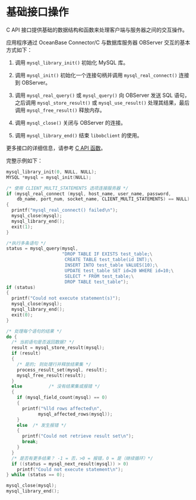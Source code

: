 基础接口操作 
===========================

C API 接口提供基础的数据结构和函数来处理客户端与服务器之间的交互操作。

应用程序通过 OceanBase Connector/C 与数据库服务器 OBServer 交互的基本方式如下：

1. 调用 `mysql_library_init()` 初始化 MySQL 库。

   

2. 调用 `mysql_init()` 初始化一个连接句柄并调用 `mysql_real_connect()` 连接到 OBServer。

   

3. 调用 `mysql_real_query()` 或 `mysql_query()` 向 OBServer 发送 SQL 语句，之后调用 `mysql_store_result()` 或 `mysql_use_result()` 处理其结果，最后调用 `mysql_free_result()` 释放内存。

   

4. 调用 `mysql_close()` 关闭与 OBServer 的连接。

   

5. 调用 `mysql_library_end()` 结束 `libobclient` 的使用。

   




更多接口的详细信息，请参考 [C API 函数](/zh-CN/3.basic-api-functions/1.hv16p0.md)。

完整示例如下：

```c
mysql_library_init(0, NULL, NULL);
MYSQL *mysql = mysql_init(NULL);

/* 使用 CLIENT_MULTI_STATEMENTS 选项连接服务器 */
if (mysql_real_connect (mysql, host_name, user_name, password,
    db_name, port_num, socket_name, CLIENT_MULTI_STATEMENTS) == NULL)
{
  printf("mysql_real_connect() failed\n");
  mysql_close(mysql);
  mysql_library_end();
  exit(1);
}

/*执行多条语句 */
status = mysql_query(mysql,
                     "DROP TABLE IF EXISTS test_table;\
                      CREATE TABLE test_table(id INT);\
                      INSERT INTO test_table VALUES(10);\
                      UPDATE test_table SET id=20 WHERE id=10;\
                      SELECT * FROM test_table;\
                      DROP TABLE test_table");
if (status)
{
  printf("Could not execute statement(s)");
  mysql_close(mysql);
  mysql_library_end();
  exit(0);
}

/* 处理每个语句的结果 */
do {
  /* 当前语句是否返回数据? */
  result = mysql_store_result(mysql);
  if (result)
  {
    /* 是的; 则处理行并释放结果集 */
    process_result_set(mysql, result);
    mysql_free_result(result);
  }
  else          /* 没有结果集或报错 */
  {
    if (mysql_field_count(mysql) == 0)
    {
      printf("%lld rows affected\n",
            mysql_affected_rows(mysql));
    }
    else  /* 发生报错 */
    {
      printf("Could not retrieve result set\n");
      break;
    }
  }
  /* 是否有更多结果？ -1 = 否，>0 = 报错，0 = 是（继续循环）*/
  if ((status = mysql_next_result(mysql)) > 0)
    printf("Could not execute statement\n");
} while (status == 0);

mysql_close(mysql);
mysql_library_end();
```


